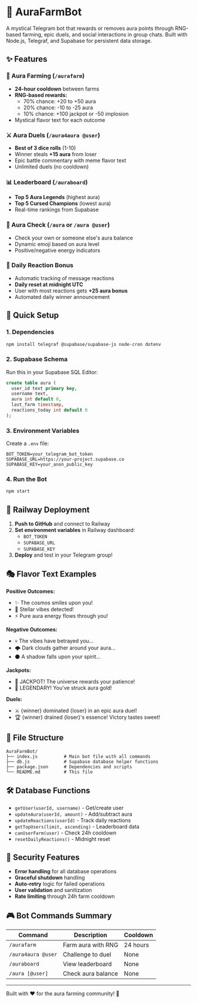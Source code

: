 # 🌟 AuraFarmBot

A mystical Telegram bot that rewards or removes aura points through RNG-based farming, epic duels, and social interactions in group chats. Built with Node.js, Telegraf, and Supabase for persistent data storage.

## ✨ Features

### 🌾 Aura Farming (`/aurafarm`)
- **24-hour cooldown** between farms
- **RNG-based rewards:**
  - 70% chance: +20 to +50 aura
  - 20% chance: -10 to -25 aura  
  - 10% chance: +100 jackpot or -50 implosion
- Mystical flavor text for each outcome

### ⚔️ Aura Duels (`/aura4aura @user`)
- **Best of 3 dice rolls** (1-10)
- Winner steals **+15 aura** from loser
- Epic battle commentary with meme flavor text
- Unlimited duels (no cooldown)

### 📊 Leaderboard (`/auraboard`)
- **Top 5 Aura Legends** (highest aura)
- **Top 5 Cursed Champions** (lowest aura)
- Real-time rankings from Supabase

### 💫 Aura Check (`/aura` or `/aura @user`)
- Check your own or someone else's aura balance
- Dynamic emoji based on aura level
- Positive/negative energy indicators

### 🎉 Daily Reaction Bonus
- Automatic tracking of message reactions
- **Daily reset at midnight UTC**
- User with most reactions gets **+25 aura bonus**
- Automated daily winner announcement

## 🚀 Quick Setup

### 1. Dependencies
```bash
npm install telegraf @supabase/supabase-js node-cron dotenv
```

### 2. Supabase Schema
Run this in your Supabase SQL Editor:
```sql
create table aura (
  user_id text primary key,
  username text,
  aura int default 0,
  last_farm timestamp,
  reactions_today int default 0
);
```

### 3. Environment Variables
Create a `.env` file:
```env
BOT_TOKEN=your_telegram_bot_token
SUPABASE_URL=https://your-project.supabase.co
SUPABASE_KEY=your_anon_public_key
```

### 4. Run the Bot
```bash
npm start
```

## 🔧 Railway Deployment

1. **Push to GitHub** and connect to Railway
2. **Set environment variables** in Railway dashboard:
   - `BOT_TOKEN`
   - `SUPABASE_URL` 
   - `SUPABASE_KEY`
3. **Deploy** and test in your Telegram group!

## 🎭 Flavor Text Examples

**Positive Outcomes:**
- ✨ The cosmos smiles upon you!
- 🌟 Stellar vibes detected!
- ⚡ Pure aura energy flows through you!

**Negative Outcomes:**
- 💀 The vibes have betrayed you...
- 🌩️ Dark clouds gather around your aura...
- ⚫ A shadow falls upon your spirit...

**Jackpots:**
- 🎰 JACKPOT! The universe rewards your patience!
- 💎 LEGENDARY! You've struck aura gold!

**Duels:**
- ⚔️ {winner} dominated {loser} in an epic aura duel!
- 🏆 {winner} drained {loser}'s essence! Victory tastes sweet!

## 📁 File Structure

```
AuraFarmBot/
├── index.js          # Main bot file with all commands
├── db.js             # Supabase database helper functions
├── package.json      # Dependencies and scripts
└── README.md         # This file
```

## 🛠️ Database Functions

- `getUser(userId, username)` - Get/create user
- `updateAura(userId, amount)` - Add/subtract aura  
- `updateReactions(userId)` - Track daily reactions
- `getTopUsers(limit, ascending)` - Leaderboard data
- `canUserFarm(user)` - Check 24h cooldown
- `resetDailyReactions()` - Midnight reset

## 🔐 Security Features

- **Error handling** for all database operations
- **Graceful shutdown** handling
- **Auto-retry** logic for failed operations
- **User validation** and sanitization
- **Rate limiting** through 24h farm cooldown

## 🎮 Bot Commands Summary

| Command | Description | Cooldown |
|---------|-------------|----------|
| `/aurafarm` | Farm aura with RNG | 24 hours |
| `/aura4aura @user` | Challenge to duel | None |
| `/auraboard` | View leaderboard | None |
| `/aura [@user]` | Check aura balance | None |

---

Built with ❤️ for the aura farming community! 🌟
